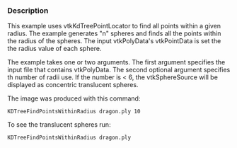 ### Description

This example uses vtkKdTreePointLocator to find all points within a given radius. The example generates "n" spheres and finds all the points within the radius of the spheres. The input vtkPolyData's vtkPointData is set the the radius value of each sphere.

The example takes one or two arguments. The first argument specifies the input file that contains vtkPolyData. The second optional argument specifies th number of radii use. If the number is < 6, the vtkSphereSource will be displayed as concentric translucent spheres.

The image was produced with this command:
```
KDTreeFindPointsWithinRadius dragon.ply 10
```
To see the translucent spheres run:
```
KDTreeFindPointsWithinRadius dragon.ply
```

